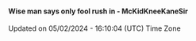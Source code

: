 #### Wise man says only fool rush in - McKidKneeKaneSir
Updated on 05/02/2024 - 16:10:04 (UTC) Time Zone
